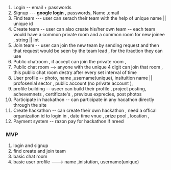 1. Login -- email + passwords
2. Signup  --- **google login** , passwords, Name ,email
3. Find team  --- user can serach their team with the help of unique name || unique id 
4. Create team -- user can also create his/her own team -- each team would have a common private room and a common room for new joinee  , string || int 
5. Join team  -- user can join the new team by sending request and then that request would be seen by the team lead , for the itraction they can use 
6. Public chatroom , if accept can join the private room , 
7. Public chat room --> anyone with the unique 4 digit can join that room , this public chat room destry after every set interval of time 
8. User profile -- photo, name ,username(unique), insituition name || profosenial sector , public account (no private account ), 
9. profile building -- useer can build their profile , project posting, achevemnets , certificate's , previous exprecies, post photos 
10. Participate in hackathon -- can participate in any hacathon directly through the site 
11. Create hackathon -- can create their own hackathon , need a offical organization id to login in , date time vnue , prize pool , location , 
12. Payment system -- razon pay for hackathon if nreed

### MVP
1. login and signup
2. find create and join team 
3. basic chat room 
4. basic user profile ---> name ,inistution, username(unique)



